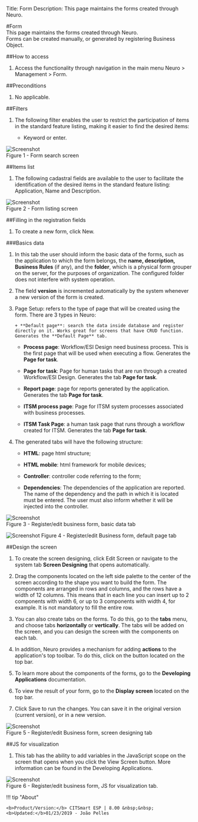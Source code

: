 Title: Form
Description: This page maintains the forms created through Neuro.  

#Form  
This page maintains the forms created through Neuro.   
Forms can be created manually, or generated by registering Business Object.  

##How to access  
1. Access the functionality through navigation in the main menu Neuro > Management > Form.  

##Preconditions  
1. No applicable.  

##Filters  
1. The following filter enables the user to restrict the participation of items in the standard feature listing, making it easier to find the desired items:  
   
    +  Keyword or enter.  

![Screenshot](images/Form-Search.png)   
Figure 1 - Form search screen  

##Items list
1. The following cadastral fields are available to the user to facilitate the identification of the desired items in the standard feature listing: Application, Name and Description.  

![Screenshot](images/Form-Listing.png)  
Figure 2 - Form listing screen

##Filling in the registration fields  
1. To create a new form, click New.  

###Basics data

1. In this tab the user should inform the basic data of the forms, such as the application to which the form belongs, the **name, description, Business Rules** (if any), and the **folder**, which is a physical form grouper on the server, for the purposes of organization. The configured folder does not interfere with system operation.

2. The field **version** is incremented automatically by the system whenever a new version of the form is created.

3. Page Setup: refers to the type of page that will be created using the form. There are 3 types in Neuro:

       + **Default page**: search the data inside database and register directly on it. Works great for screens that have CRUD function.        Generates the **Default Page** tab. 
   
      + **Process page**: Workflow/ESI Design need business process. This is the first page that will be used when executing a flow.           Generates the **Page for task**. 

      + **Page for task**: Page for human tasks that are run through a created Workflow/ESI Design. Generates the tab **Page for task**.  
  
      + **Report page**: page for reports generated by the application. Generates the tab **Page for task**.  

      + **ITSM process page**: Page for ITSM system processes associated with business processes.

      + **ITSM Task Page**: a human task page that runs through a workflow created for ITSM. Generates the tab **Page for task**.

4. The generated tabs will have the following structure:

      + **HTML**: page html structure; 
  
      + **HTML mobile**: html framework for mobile devices;
  
      + **Controller**: controller code referring to the form; 
  
      + **Dependencies**: The dependencies of the application are reported. The name of the dependency and the path in which it is             located must be entered. The user must also inform whether it will be injected into the controller.    

![Screenshot](images/Form-business.png)    
Figure 3 - Register/edit business form, basic data tab  

![Screenshot](images/Form-business2.png) 
Figure 4 - Register/edit Business form, default page tab  

##Design the screen  
1. To create the screen designing, click Edit Screen or navigate to the system tab **Screen Designing** that opens automatically.

2. Drag the components located on the left side palette to the center of the screen according to the shape you want to build the form. The components are arranged in rows and columns, and the rows have a width of 12 columns. This means that in each line you can insert up to 2 components with width 6, or up to 3 components with width 4, for example. It is not mandatory to fill the entire row.  

3. You can also create tabs on the forms. To do this, go to the **tabs** menu, and choose tabs **horizontally** or **vertically**. The tabs will be added on the screen, and you can design the screen with the components on each tab.

4. In addition, Neuro provides a mechanism for adding **actions** to the application's top toolbar. To do this, click on the button  located on the top bar.

5. To learn more about the components of the forms, go to the **Developing Applications** documentation.

6. To view the result of your form, go to the **Display screen** located on the top bar. 

7. Click Save to run the changes. You can save it in the original version (current version), or in a new version.  

![Screenshot](images/Form-screen-design.png)   
Figure 5 - Register/edit Business form, screen designing tab  

##JS for visualization  
1. This tab has the ability to add variables in the JavaScript scope on the screen that opens when you click the View Screen button. More information can be found in the Developing Applications.  

![Screenshot](images/Form-JS.png)  
Figure 6 - Register/edit business form, JS for visualization tab.  

!!! tip "About"

    <b>Product/Version:</b> CITSmart ESP | 8.00 &nbsp;&nbsp;
    <b>Updated:</b>01/23/2019 - João Pelles  
